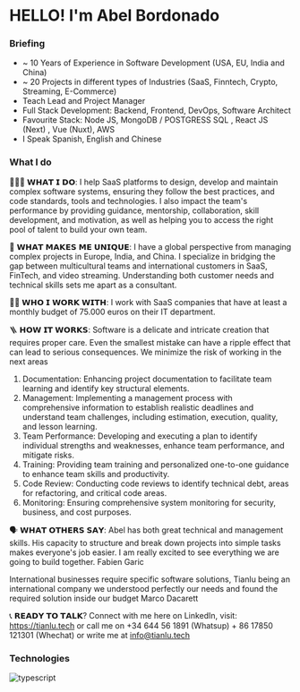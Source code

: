 # HELLO! I'm Abel Bordonado


 ### Briefing 
 
- ~ 10 Years of Experience in Software Development (USA, EU, India and China)
- ~ 20 Projects in different types of Industries (SaaS, Finntech, Crypto, Streaming, E-Commerce)
- Teach Lead and Project Manager
- Full Stack Development: Backend, Frontend, DevOps, Software Architect
- Favourite Stack: Node JS, MongoDB / POSTGRESS SQL , React JS (Next) , Vue (Nuxt), AWS 
- I Speak Spanish, English and Chinese

### What I do

👨🏼‍💻 𝗪𝗛𝗔𝗧 𝗜 𝗗𝗢: I help SaaS platforms to design, develop and maintain complex software systems, ensuring they follow the best practices, and code standards, tools and technologies. I also impact the team's performance by providing guidance, mentorship, collaboration, skill development, and motivation, as well as helping you to access the right pool of talent to build your own team.

🏁 𝗪𝗛𝗔𝗧 𝗠𝗔𝗞𝗘𝗦 𝗠𝗘 𝗨𝗡𝗜𝗤𝗨𝗘: I have a global perspective from managing complex projects in Europe, India, and China. I specialize in bridging the gap between multicultural teams and international customers in SaaS, FinTech, and video streaming. Understanding both customer needs and technical skills sets me apart as a consultant.

👨‍💻 𝗪𝗛𝗢 𝗜 𝗪𝗢𝗥𝗞 𝗪𝗜𝗧𝗛: I work with SaaS companies that have at least a monthly budget of 75.000 euros on their IT department.

🪜 𝗛𝗢𝗪 𝗜𝗧 𝗪𝗢𝗥𝗞𝗦: 
Software is a delicate and intricate creation that requires proper care. Even the smallest mistake can have a ripple effect that can lead to serious consequences. We minimize the risk of working in the next areas

1. Documentation: Enhancing project documentation to facilitate team learning and identify key structural elements.
2. Management: Implementing a management process with comprehensive information to establish realistic deadlines and understand team challenges, including estimation, execution, quality, and lesson learning.
3. Team Performance: Developing and executing a plan to identify individual strengths and weaknesses, enhance team performance, and mitigate risks.
4. Training: Providing team training and personalized one-to-one guidance to enhance team skills and productivity.
5. Code Review: Conducting code reviews to identify technical debt, areas for refactoring, and critical code areas.
6. Monitoring: Ensuring comprehensive system monitoring for security, business, and cost purposes.

🗣️ 𝗪𝗛𝗔𝗧 𝗢𝗧𝗛𝗘𝗥𝗦 𝗦𝗔𝗬:
Abel has both great technical and management skills. His capacity to structure and break down projects into simple tasks makes everyone's job easier. I am really excited to see everything we are going to build together. Fabien Garic
 
International businesses require specific software solutions, Tianlu  being an international company we understood perfectly our needs and found the required solution inside our budget Marco Dacarett

📞 𝗥𝗘𝗔𝗗𝗬 𝗧𝗢 𝗧𝗔𝗟𝗞? Connect with me here on LinkedIn, visit: https://tianlu.tech or call me on +34 644 56 1891 (Whatsup) + 86 17850 121301 (Whechat) or write me at info@tianlu.tech


### Technologies


![typescript](https://github.com/abelbordonado/abelbordonado/assets/37141039/12becccf-a1dd-4206-b95a-46819508a828)



